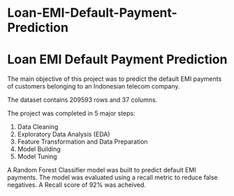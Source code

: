 # Loan-EMI-Default-Payment-Prediction

# Loan EMI Default Payment Prediction

The main objective of this project was to predict the default EMI payments of customers belonging to an Indonesian telecom company.

The dataset contains 209593 rows and 37 columns.

The project was completed in 5 major steps:
1. Data Cleaning
2. Exploratory Data Analysis (EDA)
3. Feature Transformation and Data Preparation
4. Model Building
5. Model Tuning

A Random Forest Classifier model was built to predict default EMI payments. The model was evaluated using a recall metric to reduce false negatives. A Recall score of 92% was acheived.

